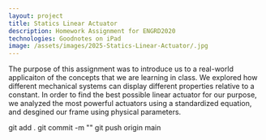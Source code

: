 ```yaml
---
layout: project
title: Statics Linear Actuator
description: Homework Assignment for ENGRD2020
technologies: Goodnotes on iPad
image: /assets/images/2025-Statics-Linear-Actuator/.jpg
---
```


The purpose of this assignment was to introduce us to a real-world applicaiton of the concepts that we are learning in class. We explored how
different mechanical systems can display different properties relative to a constant. In order to find the best possible linear actuator for our purpose,
we analyzed the most powerful actuators using a standardized equation, and desgined our frame using physical parameters.

git add .
git commit -m "<Commit Edit>"
git push origin main
